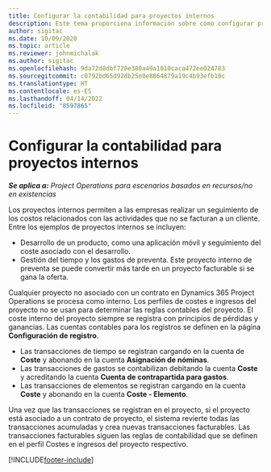 ```yaml
---
title: Configurar la contabilidad para proyectos internos
description: Este tema proporciona información sobre cómo configurar prácticas de contabilidad para proyectos internos en Project Operations.
author: sigitac
ms.date: 10/09/2020
ms.topic: article
ms.reviewer: johnmichalak
ms.author: sigitac
ms.openlocfilehash: 9da72d8dbf720e380a49a1010caca472ee024783
ms.sourcegitcommit: c0792bd65d92db25e0e8864879a19c4b93efb10c
ms.translationtype: HT
ms.contentlocale: es-ES
ms.lasthandoff: 04/14/2022
ms.locfileid: "8597865"
---
```

# <a name="configure-accounting-for-internal-projects"></a>Configurar la contabilidad para proyectos internos

_**Se aplica a:** Project Operations para escenarios basados en recursos/no en existencias_

Los proyectos internos permiten a las empresas realizar un seguimiento de los costos relacionados con las actividades que no se facturan a un cliente. Entre los ejemplos de proyectos internos se incluyen:

- Desarrollo de un producto, como una aplicación móvil y seguimiento del coste asociado con el desarrollo.
- Gestión del tiempo y los gastos de preventa. Este proyecto interno de preventa se puede convertir más tarde en un proyecto facturable si se gana la oferta.

Cualquier proyecto no asociado con un contrato en Dynamics 365 Project Operations se procesa como interno. Los perfiles de costes e ingresos del proyecto no se usan para determinar las reglas contables del proyecto. El coste interno del proyecto siempre se registra con principios de pérdidas y ganancias. Las cuentas contables para los registros se definen en la página **Configuración de registro**.

- Las transacciones de tiempo se registran cargando en la cuenta de **Coste** y abonando en la cuenta **Asignación de nóminas**.
- Las transacciones de gastos se contabilizan debitando la cuenta **Coste** y acreditando la cuenta **Cuenta de contrapartida para gastos**.
- Las transacciones de elementos se registran cargando en la cuenta **Coste** y abonando en la cuenta **Coste - Elemento**.

Una vez que las transacciones se registran en el proyecto, si el proyecto está asociado a un contrato de proyecto, el sistema revierte todas las transacciones acumuladas y crea nuevas transacciones facturables. Las transacciones facturables siguen las reglas de contabilidad que se definen en el perfil Costes e ingresos del proyecto respectivo.




[!INCLUDE[footer-include](../includes/footer-banner.md)]
